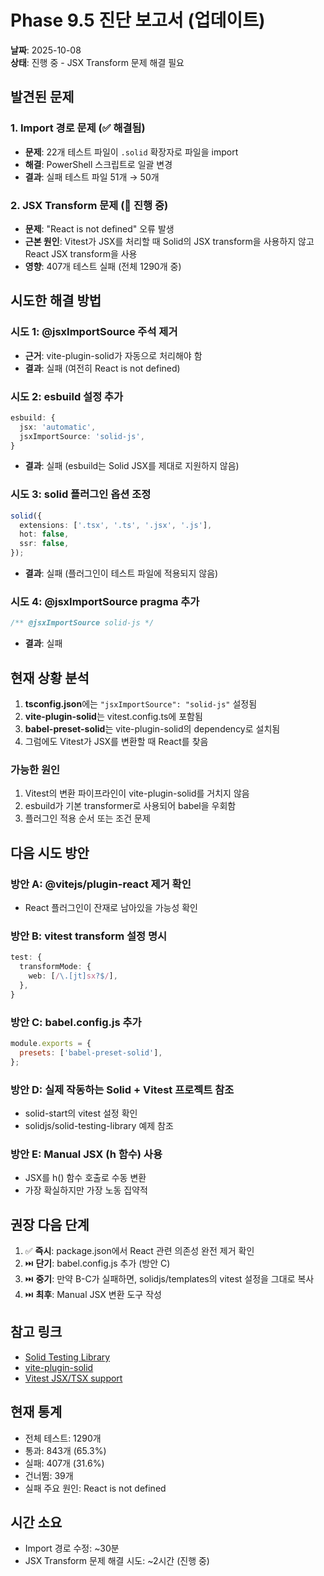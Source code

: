 # Phase 9.5 진단 보고서 (업데이트)

**날짜**: 2025-10-08  
**상태**: 진행 중 - JSX Transform 문제 해결 필요

## 발견된 문제

### 1. Import 경로 문제 (✅ 해결됨)

- **문제**: 22개 테스트 파일이 `.solid` 확장자로 파일을 import
- **해결**: PowerShell 스크립트로 일괄 변경
- **결과**: 실패 테스트 파일 51개 → 50개

### 2. JSX Transform 문제 (🔴 진행 중)

- **문제**: "React is not defined" 오류 발생
- **근본 원인**: Vitest가 JSX를 처리할 때 Solid의 JSX transform을 사용하지 않고
  React JSX transform을 사용
- **영향**: 407개 테스트 실패 (전체 1290개 중)

## 시도한 해결 방법

### 시도 1: @jsxImportSource 주석 제거

- **근거**: vite-plugin-solid가 자동으로 처리해야 함
- **결과**: 실패 (여전히 React is not defined)

### 시도 2: esbuild 설정 추가

```typescript
esbuild: {
  jsx: 'automatic',
  jsxImportSource: 'solid-js',
}
```

- **결과**: 실패 (esbuild는 Solid JSX를 제대로 지원하지 않음)

### 시도 3: solid 플러그인 옵션 조정

```typescript
solid({
  extensions: ['.tsx', '.ts', '.jsx', '.js'],
  hot: false,
  ssr: false,
});
```

- **결과**: 실패 (플러그인이 테스트 파일에 적용되지 않음)

### 시도 4: @jsxImportSource pragma 추가

```typescript
/** @jsxImportSource solid-js */
```

- **결과**: 실패

## 현재 상황 분석

1. **tsconfig.json**에는 `"jsxImportSource": "solid-js"` 설정됨
2. **vite-plugin-solid**는 vitest.config.ts에 포함됨
3. **babel-preset-solid**는 vite-plugin-solid의 dependency로 설치됨
4. 그럼에도 Vitest가 JSX를 변환할 때 React를 찾음

### 가능한 원인

1. Vitest의 변환 파이프라인이 vite-plugin-solid를 거치지 않음
2. esbuild가 기본 transformer로 사용되어 babel을 우회함
3. 플러그인 적용 순서 또는 조건 문제

## 다음 시도 방안

### 방안 A: @vitejs/plugin-react 제거 확인

- React 플러그인이 잔재로 남아있을 가능성 확인

### 방안 B: vitest transform 설정 명시

```typescript
test: {
  transformMode: {
    web: [/\.[jt]sx?$/],
  },
}
```

### 방안 C: babel.config.js 추가

```javascript
module.exports = {
  presets: ['babel-preset-solid'],
};
```

### 방안 D: 실제 작동하는 Solid + Vitest 프로젝트 참조

- solid-start의 vitest 설정 확인
- solidjs/solid-testing-library 예제 참조

### 방안 E: Manual JSX (h 함수) 사용

- JSX를 h() 함수 호출로 수동 변환
- 가장 확실하지만 가장 노동 집약적

## 권장 다음 단계

1. ✅ **즉시**: package.json에서 React 관련 의존성 완전 제거 확인
2. ⏭️ **단기**: babel.config.js 추가 (방안 C)
3. ⏭️ **중기**: 만약 B-C가 실패하면, solidjs/templates의 vitest 설정을 그대로
   복사
4. ⏭️ **최후**: Manual JSX 변환 도구 작성

## 참고 링크

- [Solid Testing Library](https://github.com/solidjs/solid-testing-library)
- [vite-plugin-solid](https://github.com/solidjs/vite-plugin-solid)
- [Vitest JSX/TSX support](https://vitest.dev/guide/common-errors.html)

## 현재 통계

- 전체 테스트: 1290개
- 통과: 843개 (65.3%)
- 실패: 407개 (31.6%)
- 건너뜀: 39개
- 실패 주요 원인: React is not defined

## 시간 소요

- Import 경로 수정: ~30분
- JSX Transform 문제 해결 시도: ~2시간 (진행 중)

